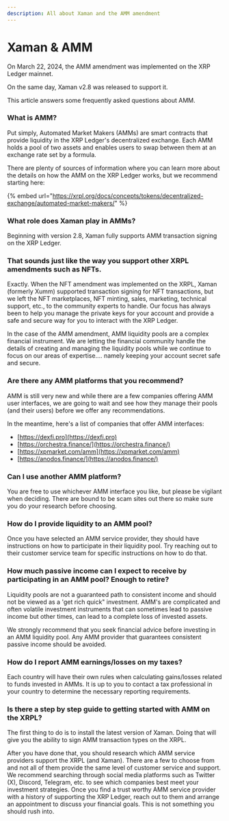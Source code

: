 ```yaml
---
description: All about Xaman and the AMM amendment
---
```


# Xaman & AMM

On March 22, 2024, the AMM amendment was implemented on the XRP Ledger mainnet.&#x20;

On the same day, Xaman v2.8 was released to support it.

This article answers some frequently asked questions about AMM.

### **What is AMM?**

Put simply, Automated Market Makers (AMMs) are smart contracts that provide liquidity in the XRP Ledger's decentralized exchange. Each AMM holds a pool of two assets and enables users to swap between them at an exchange rate set by a formula.

There are plenty of sources of information where you can learn more about the details on how the AMM on the XRP Ledger works, but we recommend starting here:

{% embed url="https://xrpl.org/docs/concepts/tokens/decentralized-exchange/automated-market-makers/" %}

### What role does Xaman play in AMMs?

Beginning with version 2.8, Xaman fully supports AMM transaction signing on the XRP Ledger. &#x20;

### That sounds just like the way you support other XRPL amendments such as NFTs.

Exactly. When the NFT amendment was implemented on the XRPL, Xaman (formerly Xumm) supported transaction signing for NFT transactions, but we left the NFT marketplaces, NFT minting, sales, marketing, technical support, etc., to the community experts to handle. Our focus has always been to help you manage the private keys for your account and provide a safe and secure way for you to interact with the XRP Ledger.

In the case of the AMM amendment, AMM liquidity pools are a complex financial instrument. We are letting the financial community handle the details of creating and managing the liquidity pools while we continue to focus on our areas of expertise.... namely keeping your account secret safe and secure.

### Are there any AMM platforms that you recommend?

AMM is still very new and while there are a few companies offering AMM user interfaces, we are going to wait and see how they manage their pools (and their users) before we offer any recommendations.

In the meantime, here's a list of companies that offer AMM interfaces:

* [https://dexfi.pro](https://dexfi.pro)
* [https://orchestra.finance/](https://orchestra.finance/)
* [https://xpmarket.com/amm](https://xpmarket.com/amm)
* [https://anodos.finance/](https://anodos.finance/)

### Can I use another AMM platform?

You are free to use whichever AMM interface you like, but please be vigilant when deciding. There are bound to be scam sites out there so make sure you do your research before choosing.

### How do I provide liquidity to an AMM pool?

Once you have selected an AMM service provider, they should have instructions on how to participate in their liquidity pool. Try reaching out to their customer service team for specific instructions on how to do that.

### How much passive income can I expect to receive by participating in an AMM pool? Enough to retire?

Liquidity pools are not a guaranteed path to consistent income and should not be viewed as a 'get rich quick" investment. AMM's are complicated and often volatile investment instruments that can sometimes lead to passive income but other times, can lead to a complete loss of invested assets.

We strongly recommend that you seek financial advice before investing in an AMM liquidity pool. Any AMM provider that guarantees consistent passive income should be avoided.

### How do I report AMM earnings/losses on my taxes?

Each country will have their own rules when calculating gains/losses related to funds invested in AMMs. It is up to you to contact a tax professional in your country to determine the necessary reporting requirements.

### Is there a step by step guide to getting started with AMM on the XRPL?

The first thing to do is to install the latest version of Xaman. Doing that will give you the ability to sign AMM transaction types on the XRPL.

After you have done that, you should research which AMM service providers support the XRPL (and Xaman). There are a few to choose from and not all of them provide the same level of customer service and support.  We recommend searching through social media platforms such as Twitter (X), Discord, Telegram, etc. to see which companies best meet your investment strategies. Once you find a trust worthy AMM service provider with a history of supporting the XRP Ledger, reach out to them and arrange an appointment to discuss your financial goals. This is not something you should rush into.










